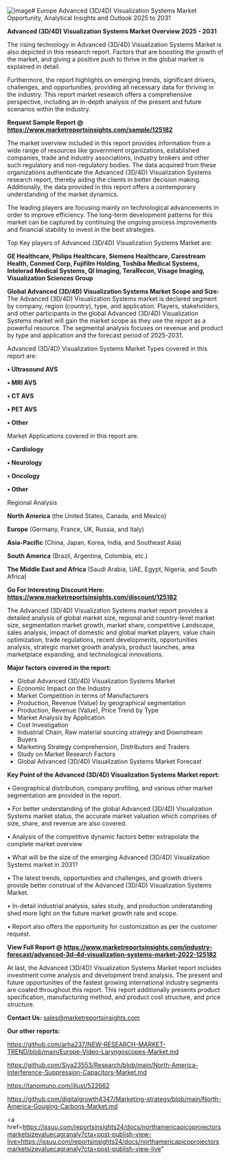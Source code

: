 ![image](https://github.com/user-attachments/assets/42539f46-6f8d-4961-a36a-b4b662796ec8)# Europe Advanced (3D/4D) Visualization Systems Market Opportunity, Analytical Insights and Outlook 2025 to 2031

<Strong> Advanced (3D/4D) Visualization Systems Market Overview 2025 - 2031</strong>

The rising technology in Advanced (3D/4D) Visualization Systems Market is also depicted in this research report. Factors that are boosting the growth of the market, and giving a positive push to thrive in the global market is explained in detail.

Furthermore, the report highlights on emerging trends, significant drivers, challenges, and opportunities, providing all necessary data for thriving in the industry. This report market research offers a comprehensive perspective, including an in-depth analysis of the present and future scenarios within the industry.

<strong>Request Sample Report @ <a href=https://www.marketreportsinsights.com/sample/125182>https://www.marketreportsinsights.com/sample/125182</a></strong>

The market overview included in this report provides information from a wide range of resources like government organizations, established companies, trade and industry associations, industry brokers and other such regulatory and non-regulatory bodies. The data acquired from these organizations authenticate the Advanced (3D/4D) Visualization Systems research report, thereby aiding the clients in better decision making. Additionally, the data provided in this report offers a contemporary understanding of the market dynamics.

The leading players are focusing mainly on technological advancements in order to improve efficiency. The long-term development patterns for this market can be captured by continuing the ongoing process improvements and financial stability to invest in the best strategies.

Top Key players of Advanced (3D/4D) Visualization Systems Market are:

<strong>GE Healthcare, Philips Healthcare, Siemens Healthcare, Carestream Health, Conmed Corp, Fujifilm Holding, Toshiba Medical Systems, Intelerad Medical Systems, QI Imaging, TeraRecon, Visage Imaging, Visualization Sciences Group</strong>

<strong><b>Global Advanced (3D/4D) Visualization Systems Market Scope and Size:</b></strong>
The Advanced (3D/4D) Visualization Systems market is declared segment by company, region (country), type, and application. Players, stakeholders, and other participants in the global Advanced (3D/4D) Visualization Systems market will gain the market scope as they use the report as a powerful resource. The segmental analysis focuses on revenue and product by type and application and the forecast period of 2025-2031.

Advanced (3D/4D) Visualization Systems Market Types covered in this report are:

<strong>• Ultrasound AVS

• MRI AVS

• CT AVS

• PET AVS

• Other</strong>

Market Applications covered in this report are:

<strong>• Cardiology

• Neurology

• Oncology

• Other</strong> 

Regional Analysis

<strong>North America</strong> (the United States, Canada, and Mexico)

<strong>Europe</strong> (Germany, France, UK, Russia, and Italy)

<strong>Asia-Pacific</strong> (China, Japan, Korea, India, and Southeast Asia)

<strong>South America</strong> (Brazil, Argentina, Colombia, etc.)

<strong>The Middle East and Africa</strong> (Saudi Arabia, UAE, Egypt, Nigeria, and South Africa)

<strong>Go For Interesting Discount Here: <a href=https://www.marketreportsinsights.com/discount/125182>https://www.marketreportsinsights.com/discount/125182</a></strong>

The Advanced (3D/4D) Visualization Systems market report provides a detailed analysis of global market size, regional and country-level market size, segmentation market growth, market share, competitive Landscape, sales analysis, impact of domestic and global market players, value chain optimization, trade regulations, recent developments, opportunities analysis, strategic market growth analysis, product launches, area marketplace expanding, and technological innovations.

<strong><b>Major factors covered in the report:</b></strong>
<ul>
  <li>Global Advanced (3D/4D) Visualization Systems Market </li>
  <li>Economic Impact on the Industry</li>
  <li>Market Competition in terms of Manufacturers</li>
  <li>Production, Revenue (Value) by geographical segmentation</li>
  <li>Production, Revenue (Value), Price Trend by Type</li>
  <li>Market Analysis by Application</li>
  <li>Cost Investigation</li>
  <li>Industrial Chain, Raw material sourcing strategy and Downstream Buyers</li>
  <li>Marketing Strategy comprehension, Distributors and Traders</li>
  <li>Study on Market Research Factors</li>
  <li>Global Advanced (3D/4D) Visualization Systems Market Forecast</li>
</ul>

<strong><b>Key Point of the Advanced (3D/4D) Visualization Systems Market report:</b></strong>

• Geographical distribution, company profiling, and various other market segmentation are provided in the report.

• For better understanding of the global Advanced (3D/4D) Visualization Systems market status, the accurate market valuation which comprises of size, share, and revenue are also covered.

• Analysis of the competitive dynamic factors better extrapolate the complete market overview

• What will be the size of the emerging Advanced (3D/4D) Visualization Systems market in 2031?

• The latest trends, opportunities and challenges, and growth drivers provide better construal of the Advanced (3D/4D) Visualization Systems Market.

• In-detail industrial analysis, sales study, and production understanding shed more light on the future market growth rate and scope.

• Report also offers the opportunity for customization as per the customer request.

<strong><b>View Full Report @ <a href=https://www.marketreportsinsights.com/industry-forecast/advanced-3d-4d-visualization-systems-market-2022-125182>https://www.marketreportsinsights.com/industry-forecast/advanced-3d-4d-visualization-systems-market-2022-125182</a></b></strong>


At last, the Advanced (3D/4D) Visualization Systems Market report includes investment come analysis and development trend analysis. The present and future opportunities of the fastest growing international industry segments are coated throughout this report. This report additionally presents product specification, manufacturing method, and product cost structure, and price structure.

<strong>Contact Us:</strong>
sales@marketreportsinsights.com

<strong>Our other reports:</strong>

<a href=https://github.com/arha237/NEW-RESEARCH-MARKET-TREND/blob/main/Europe-Video-Laryngoscopes-Market.md>https://github.com/arha237/NEW-RESEARCH-MARKET-TREND/blob/main/Europe-Video-Laryngoscopes-Market.md</a>

<a href=https://github.com/Siya23553/Research/blob/main/North-America-Interference-Suppression-Capacitors-Market.md>https://github.com/Siya23553/Research/blob/main/North-America-Interference-Suppression-Capacitors-Market.md</a>

<a href=https://tanomuno.com/illust/522662>https://tanomuno.com/illust/522662</a>

<a href=https://github.com/digitalgrowth4347/Marketing-strategy/blob/main/North-America-Gouging-Carbons-Market.md>https://github.com/digitalgrowth4347/Marketing-strategy/blob/main/North-America-Gouging-Carbons-Market.md</a>

<a href=https://issuu.com/reportsinsights24/docs/northamericapicoprojectorsmarketsizevaluecagranaly?cta=post-publish-view-live>https://issuu.com/reportsinsights24/docs/northamericapicoprojectorsmarketsizevaluecagranaly?cta=post-publish-view-live</a>"
